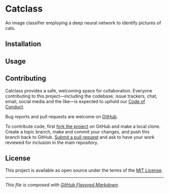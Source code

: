 # Catclass
An image classifier employing a deep neural network to identify pictures of
cats.

## Installation

## Usage

## Contributing
Catclass provides a safe, welcoming space for collaboration. Everyone
contributing to this project—including the codebase, issue trackers, chat, email,
social media and the like—is expected to uphold our [Code of Conduct][coc].

Bug reports and pull requests are welcome on [GitHub][orig].

To contribute code, first [fork the project][fork] on GitHub and make a local
clone. Create a topic branch, make and commit your changes, and push this
branch back to GitHub. [Submit a pull request][pull] and ask to have your work
reviewed for inclusion in the main repository.

## License
This project is available as open source under the terms of the [MIT License][mit].

---
_This file is composed with [GitHub Flavored Markdown][gfm]._

[coc]:  https://github.com/petejh/catclass/blob/master/CODE_OF_CONDUCT.md
[fork]: https://help.github.co://help.github.com/en/github/getting-started-with-github/fork-a-repo
[gfm]:  https://github.github.com/gfm/
[orig]: https://github.com/petejh/catclass
[mit]:  https://github.com/petejh/catclass/blob/master/LICENSE.txt
[pull]: https://help.github.com/en/github/collaborating-with-issues-and-pull-requests/creating-a-pull-request-from-a-fork/
